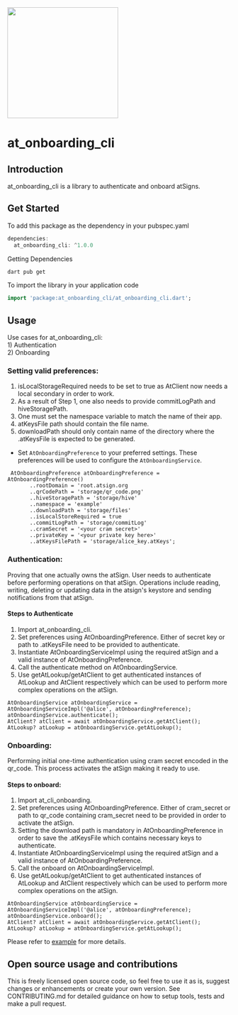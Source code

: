 <img width=250px src="https://atsign.dev/assets/img/atPlatform_logo_gray.svg?sanitize=true">

# at_onboarding_cli

## Introduction
at_onboarding_cli is a library to authenticate and onboard atSigns.

## Get Started

To add this package as the dependency in your pubspec.yaml

```dart  
dependencies:
  at_onboarding_cli: ^1.0.0
```
Getting Dependencies

```sh
dart pub get 
```

To import the library in your application code

```dart
import 'package:at_onboarding_cli/at_onboarding_cli.dart';
```

## Usage
Use cases for at_onboarding_cli:\
    1) Authentication\
    2) Onboarding
    
### Setting valid preferences:
   1) isLocalStorageRequired needs to be set to true as AtClient now needs a local secondary in order to work.
   2) As a result of Step 1, one also needs to provide commitLogPath and hiveStoragePath.
   3) One must set the namespace variable to match the name of their app.
   4) atKeysFile path should contain the file name.
   5) downloadPath should only contain name of the directory where the .atKeysFile is expected to be generated.

- Set `AtOnboardingPreference` to your preferred settings. These preferences will be used to configure the `AtOnboardingService`. 
    
 ```
  AtOnboardingPreference atOnboardingPreference = AtOnboardingPreference()
        ..rootDomain = 'root.atsign.org
        ..qrCodePath = 'storage/qr_code.png'
        ..hiveStoragePath = 'storage/hive'
        ..namespace = 'example'
        ..downloadPath = 'storage/files'
        ..isLocalStoreRequired = true
        ..commitLogPath = 'storage/commitLog'
        ..cramSecret = '<your cram secret>'
        ..privateKey = '<your private key here>'
        ..atKeysFilePath = 'storage/alice_key.atKeys';
 ```

### Authentication:
Proving that one actually owns the atSign. User needs to authenticate before performing operations on that atSign. Operations include reading, writing, deleting or updating data in the atsign's keystore and sending notifications from that atSign.

#### Steps to Authenticate
   1) Import at_onboarding_cli.
   2) Set preferences using AtOnboardingPreference. Either of secret key or path to .atKeysFile need to be provided to authenticate.
   3) Instantiate AtOnboardingServiceImpl using the required atSign and a valid instance of AtOnboardingPreference.
   4) Call the authenticate method on AtOnboardingService.
   5) Use getAtLookup/getAtClient to get authenticated instances of AtLookup and AtClient respectively which can be used to perform more complex operations on the atSign.
```
AtOnboardingService atOnboardingService = AtOnboardingServiceImpl('@alice', atOnboardingPreference);
atOnboardingService.authenticate();
AtClient? atClient = await atOnboardingService.getAtClient();
AtLookup? atLookup = atOnboardingService.getAtLookup();
```

### Onboarding: 
Performing initial one-time authentication using cram secret encoded in the qr_code. This process activates the atSign making it ready to use.

#### Steps to onboard:
   1) Import at_cli_onboarding.
   2) Set preferences using AtOnboardingPreference. Either of cram_secret or path to qr_code containing cram_secret need to be provided in order to activate the atSign.
   3) Setting the download path is mandatory in AtOnboardingPreference in order to save the .atKeysFile which contains necessary keys to authenticate.
   4) Instantiate AtOnboardingServiceImpl using the required atSign and a valid instance of AtOnboardingPreference.
   5) Call the onboard on AtOnboardingServiceImpl.
   6) Use getAtLookup/getAtClient to get authenticated instances of AtLookup and AtClient respectively which can be used to perform more complex operations on the atSign.
 ```
AtOnboardingService atOnboardingService = AtOnboardingServiceImpl('@alice', atOnboardingPreference);
atOnboardingService.onboard();
AtClient? atClient = await atOnboardingService.getAtClient();
AtLookup? atLookup = atOnboardingService.getAtLookup();
```
Please refer to [example](https://pub.dev/packages/at_onboarding_cli/example) for more details.

## Open source usage and contributions

This is freely licensed open source code, so feel free to use it as is, suggest changes or enhancements or create your
own version. See CONTRIBUTING.md for detailed guidance on how to setup tools, tests and make a pull request.

